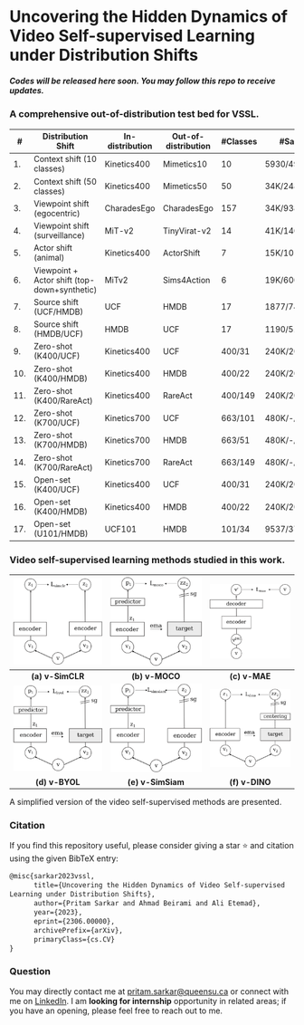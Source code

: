 # Uncovering the Hidden Dynamics of Video Self-supervised Learning under Distribution Shifts


##### Codes will be released here soon. You may follow this repo to receive updates.


### A comprehensive out-of-distribution test bed for VSSL.

| **#** | **Distribution Shift**                     | **In-distribution**     | **Out-of-distribution**        | **#Classes** | **#Samples**       |
|-------|-------------------------------------------|-------------|----------------|--------------|--------------------|
| 1.    | Context shift (10 classes)                | Kinetics400 | Mimetics10     | 10           | 5930/494/136       |
| 2.    | Context shift (50 classes)                | Kinetics400 | Mimetics50     | 50           | 34K/2481/713        |
| 3.    | Viewpoint shift (egocentric)              | CharadesEgo | CharadesEgo    | 157          | 34K/9386/9145       |
| 4.    | Viewpoint shift (surveillance)            | MiT-v2      | TinyVirat-v2   | 14           | 41K/1400/2644       |
| 5.    | Actor shift (animal)                       | Kinetics400 | ActorShift     | 7            | 15K/1018/165        |
| 6.    | Viewpoint + Actor shift (top-down+synthetic)| MiTv2      | Sims4Action    | 6            | 19K/600/950         |
| 7.    | Source shift (UCF/HMDB)                    | UCF         | HMDB           | 17           | 1877/746/510       |
| 8.    | Source shift (HMDB/UCF)                    | HMDB        | UCF            | 17           | 1190/510/746       |
| 9.    | Zero-shot (K400/UCF)                       | Kinetics400 | UCF            | 400/31       | 240K/20K/3965       |
| 10.   | Zero-shot (K400/HMDB)                      | Kinetics400 | HMDB           | 400/22       | 240K/20K/3288       |
| 11.   | Zero-shot (K400/RareAct)                   | Kinetics400 | RareAct        | 400/149      | 240K/20K/1961       |
| 12.   | Zero-shot (K700/UCF)                       | Kinetics700 | UCF            | 663/101      | 480K/-/13K          |
| 13.   | Zero-shot (K700/HMDB)                      | Kinetics700 | HMDB           | 663/51       | 480K/-/6.7K         |
| 14.   | Zero-shot (K700/RareAct)                   | Kinetics700 | RareAct        | 663/149      | 480K/-/1961         |
| 15.   | Open-set (K400/UCF)                        | Kinetics400 | UCF            | 400/31       | 240K/20K/3965       |
| 16.   | Open-set (K400/HMDB)                       | Kinetics400 | HMDB           | 400/22       | 240K/20K/3288       |
| 17.   | Open-set (U101/HMDB)                       | UCF101      | HMDB           | 101/34       | 9537/3783/4366     |


### Video self-supervised learning methods studied in this work.

| ![simclr](/docs/assets/images/simclr.png) | ![moco](/docs/assets/images/moco.png) | ![mae](/docs/assets/images/mae.png) |
|:--:|:--:|:--:|
| **(a) v-SimCLR** | **(b) v-MOCO** | **(c) v-MAE** |
| ![byol](/docs/assets/images/byol.png) | ![simsiam](/docs/assets/images/simsiam.png) | ![dino](/docs/assets/images/dino.png) |
| **(d) v-BYOL** | **(e) v-SimSiam** | **(f) v-DINO** |

A simplified version of the video self-supervised methods are presented.




### Citation
If you find this repository useful, please consider giving a star :star: and citation using the given BibTeX entry:

```
@misc{sarkar2023vssl,
      title={Uncovering the Hidden Dynamics of Video Self-supervised Learning under Distribution Shifts}, 
      author={Pritam Sarkar and Ahmad Beirami and Ali Etemad},
      year={2023},
      eprint={2306.00000},
      archivePrefix={arXiv},
      primaryClass={cs.CV}
}
```

### Question
You may directly contact me at <pritam.sarkar@queensu.ca> or connect with me on [LinkedIn](https://www.linkedin.com/in/sarkarpritam/).
I am **looking for internship** opportunity in related areas; if you have an opening, please feel free to reach out to me.
